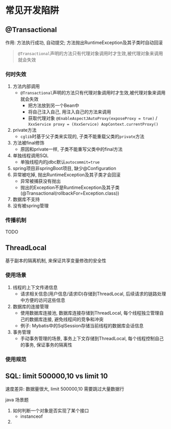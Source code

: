 # 常见开发陷阱

## @Transactional

作用: 方法执行成功, 自动提交; 方法抛出RuntimeException及其子类时自动回滚

> `@Transactional`声明的方法只有代理对象调用时才生效,被代理对象来调用就会失效

### 何时失效

1. 方法内部调用
   + `@Transactional`声明的方法只有代理对象调用时才生效,被代理对象来调用就会失效
     + 把方法放到另一个Bean中
     + 将自己注入自己, 用注入自己的方法来调用
     + 获取代理对象 `@EnableAspectJAutoProxy(exposeProxy = true)` / `XxxService proxy = (XxxService) AopContext.currentProxy()`
2. private方法
   + `cglib`时基于父子类来实现的, 子类不能重载父类的`private`方法 
3. 方法被final修饰
   + 原因和private一样, 子类不能重写父类中的final方法
4. 单独线程调用SQL
   + 单独线程内的jdbc默认`autocommit=true`
5. spring项目非springBoot项目, 缺少@Configuration
6. 异常被吃掉, 抛出RuntimeException及其子类才会回滚
   + 异常被捕获没有抛出
   + 抛出的Exception不是RuntimeException及其子类 (@Transactional(rollbackFor=Exception.class))
7. 数据库不支持
8. 没有被spring管理

### 传播机制

TODO

## ThreadLocal

基于副本的隔离机制, 来保证共享变量修改的安全性

### 使用场景

1. 线程的上下文传递信息
   + 请求相关信息(用户信息/请求ID)存储到ThreadLocal, 后续请求的链路处理中方便的访问这些信息
2. 数据库的连接管理
   + 使用数据库连接池, 数据库连接存储到ThreadLocal, 每个线程独立管理自己的数据库连接, 避免线程间的竞争和冲突
   + 例子: Mybatis中的SqlSession存储当前线程的数据库会话信息
3. 事务管理
   + 手动事务管理的场景, 事务上下文存储到ThreadLocal, 每个线程控制自己的事务, 保证事务的隔离性

### 使用规范

## SQL: limit 500000,10 vs limit 10

速度差异:
数据量很大, limit 500000,10 需要跳过大量数据行


java 场景题

1. 如何判断一个对象是否实现了某个接口
   + instanceof
2. 